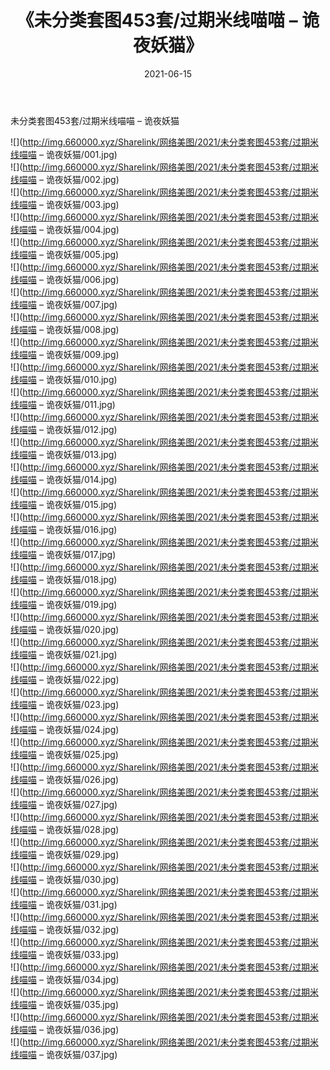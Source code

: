 ﻿---
layout: post
title:  《未分类套图453套/过期米线喵喵 – 诡夜妖猫》
date:   2021-06-15
img: http://img.660000.xyz/Sharelink/网络美图/2021/未分类套图453套/过期米线喵喵 – 诡夜妖猫/000.jpg
categories: [美女, 清纯, 唯美]
---

未分类套图453套/过期米线喵喵 – 诡夜妖猫

 ![](http://img.660000.xyz/Sharelink/网络美图/2021/未分类套图453套/过期米线喵喵 – 诡夜妖猫/001.jpg) <br>![](http://img.660000.xyz/Sharelink/网络美图/2021/未分类套图453套/过期米线喵喵 – 诡夜妖猫/002.jpg) <br>![](http://img.660000.xyz/Sharelink/网络美图/2021/未分类套图453套/过期米线喵喵 – 诡夜妖猫/003.jpg) <br>![](http://img.660000.xyz/Sharelink/网络美图/2021/未分类套图453套/过期米线喵喵 – 诡夜妖猫/004.jpg) <br>![](http://img.660000.xyz/Sharelink/网络美图/2021/未分类套图453套/过期米线喵喵 – 诡夜妖猫/005.jpg) <br>![](http://img.660000.xyz/Sharelink/网络美图/2021/未分类套图453套/过期米线喵喵 – 诡夜妖猫/006.jpg) <br>![](http://img.660000.xyz/Sharelink/网络美图/2021/未分类套图453套/过期米线喵喵 – 诡夜妖猫/007.jpg) <br>![](http://img.660000.xyz/Sharelink/网络美图/2021/未分类套图453套/过期米线喵喵 – 诡夜妖猫/008.jpg) <br>![](http://img.660000.xyz/Sharelink/网络美图/2021/未分类套图453套/过期米线喵喵 – 诡夜妖猫/009.jpg) <br>![](http://img.660000.xyz/Sharelink/网络美图/2021/未分类套图453套/过期米线喵喵 – 诡夜妖猫/010.jpg) <br>![](http://img.660000.xyz/Sharelink/网络美图/2021/未分类套图453套/过期米线喵喵 – 诡夜妖猫/011.jpg) <br>![](http://img.660000.xyz/Sharelink/网络美图/2021/未分类套图453套/过期米线喵喵 – 诡夜妖猫/012.jpg) <br>![](http://img.660000.xyz/Sharelink/网络美图/2021/未分类套图453套/过期米线喵喵 – 诡夜妖猫/013.jpg) <br>![](http://img.660000.xyz/Sharelink/网络美图/2021/未分类套图453套/过期米线喵喵 – 诡夜妖猫/014.jpg) <br>![](http://img.660000.xyz/Sharelink/网络美图/2021/未分类套图453套/过期米线喵喵 – 诡夜妖猫/015.jpg) <br>![](http://img.660000.xyz/Sharelink/网络美图/2021/未分类套图453套/过期米线喵喵 – 诡夜妖猫/016.jpg) <br>![](http://img.660000.xyz/Sharelink/网络美图/2021/未分类套图453套/过期米线喵喵 – 诡夜妖猫/017.jpg) <br>![](http://img.660000.xyz/Sharelink/网络美图/2021/未分类套图453套/过期米线喵喵 – 诡夜妖猫/018.jpg) <br>![](http://img.660000.xyz/Sharelink/网络美图/2021/未分类套图453套/过期米线喵喵 – 诡夜妖猫/019.jpg) <br>![](http://img.660000.xyz/Sharelink/网络美图/2021/未分类套图453套/过期米线喵喵 – 诡夜妖猫/020.jpg) <br>![](http://img.660000.xyz/Sharelink/网络美图/2021/未分类套图453套/过期米线喵喵 – 诡夜妖猫/021.jpg) <br>![](http://img.660000.xyz/Sharelink/网络美图/2021/未分类套图453套/过期米线喵喵 – 诡夜妖猫/022.jpg) <br>![](http://img.660000.xyz/Sharelink/网络美图/2021/未分类套图453套/过期米线喵喵 – 诡夜妖猫/023.jpg) <br>![](http://img.660000.xyz/Sharelink/网络美图/2021/未分类套图453套/过期米线喵喵 – 诡夜妖猫/024.jpg) <br>![](http://img.660000.xyz/Sharelink/网络美图/2021/未分类套图453套/过期米线喵喵 – 诡夜妖猫/025.jpg) <br>![](http://img.660000.xyz/Sharelink/网络美图/2021/未分类套图453套/过期米线喵喵 – 诡夜妖猫/026.jpg) <br>![](http://img.660000.xyz/Sharelink/网络美图/2021/未分类套图453套/过期米线喵喵 – 诡夜妖猫/027.jpg) <br>![](http://img.660000.xyz/Sharelink/网络美图/2021/未分类套图453套/过期米线喵喵 – 诡夜妖猫/028.jpg) <br>![](http://img.660000.xyz/Sharelink/网络美图/2021/未分类套图453套/过期米线喵喵 – 诡夜妖猫/029.jpg) <br>![](http://img.660000.xyz/Sharelink/网络美图/2021/未分类套图453套/过期米线喵喵 – 诡夜妖猫/030.jpg) <br>![](http://img.660000.xyz/Sharelink/网络美图/2021/未分类套图453套/过期米线喵喵 – 诡夜妖猫/031.jpg) <br>![](http://img.660000.xyz/Sharelink/网络美图/2021/未分类套图453套/过期米线喵喵 – 诡夜妖猫/032.jpg) <br>![](http://img.660000.xyz/Sharelink/网络美图/2021/未分类套图453套/过期米线喵喵 – 诡夜妖猫/033.jpg) <br>![](http://img.660000.xyz/Sharelink/网络美图/2021/未分类套图453套/过期米线喵喵 – 诡夜妖猫/034.jpg) <br>![](http://img.660000.xyz/Sharelink/网络美图/2021/未分类套图453套/过期米线喵喵 – 诡夜妖猫/035.jpg) <br>![](http://img.660000.xyz/Sharelink/网络美图/2021/未分类套图453套/过期米线喵喵 – 诡夜妖猫/036.jpg) <br>![](http://img.660000.xyz/Sharelink/网络美图/2021/未分类套图453套/过期米线喵喵 – 诡夜妖猫/037.jpg) <br>